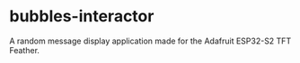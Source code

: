 # bubbles-interactor
A random message display application made for the Adafruit ESP32-S2 TFT Feather.
